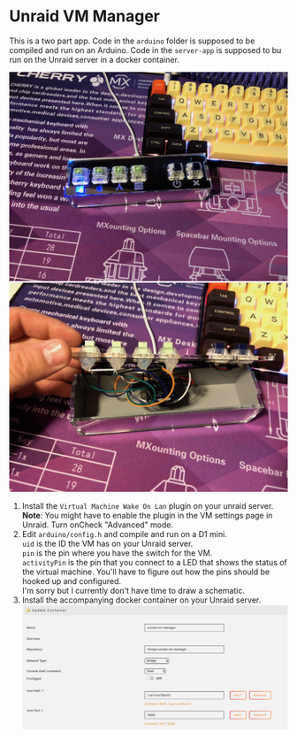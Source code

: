 # Unraid VM Manager

This is a two part app. Code in the `arduino` folder is supposed to be compiled
and run on an Arduino. Code in the `server-app` is supposed to bu run on the
Unraid server in a docker container.

![](https://github.com/micke/unraid-vm-manager/blob/master/docs/1.jpg)
![](https://github.com/micke/unraid-vm-manager/blob/master/docs/2.jpg)

1. Install the `Virtual Machine Wake On Lan` plugin on your unraid server.  
  __Note__: You might have to enable the plugin in the VM settings page in
  Unraid. Turn onCheck "Advanced" mode.
2. Edit `arduino/config.h` and compile and run on a D1 mini.  
  `uid` is the ID the VM has on your Unraid server.  
  `pin` is the pin where you have the switch for the VM.  
  `activityPin` is the pin that you connect to a LED that shows the status of the virtual machine.
  You'll have to figure out how the pins should be hooked up and configured.  
  I'm sorry but I currently don't have time to draw a schematic.
3. Install the accompanying docker container on your Unraid server.
  ![](https://github.com/micke/unraid-vm-manager/blob/master/docs/container.png)
